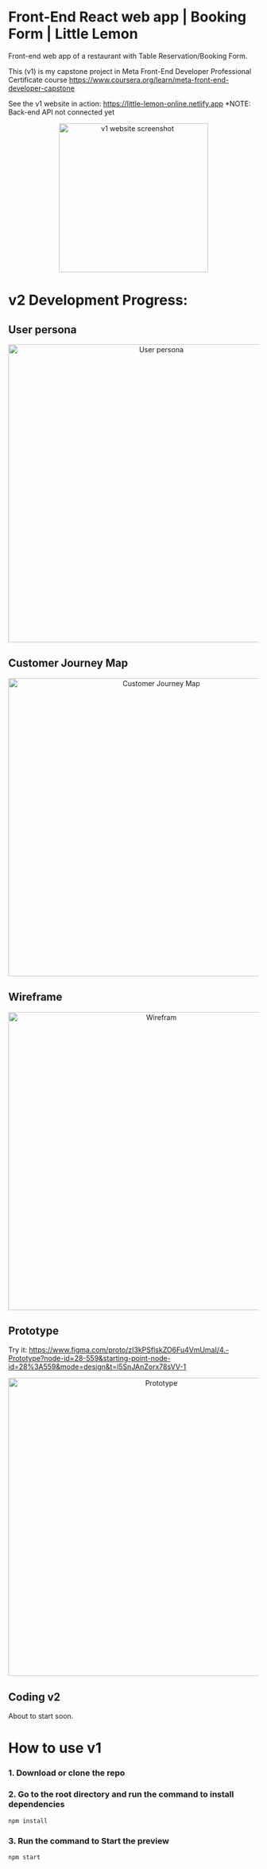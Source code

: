 # Front-End React web app | Booking Form | Little Lemon

Front-end web app of a restaurant with Table Reservation/Booking Form.

This (v1) is my capstone project in Meta Front-End Developer Professional Certificate course https://www.coursera.org/learn/meta-front-end-developer-capstone

See the v1 website in action: https://little-lemon-online.netlify.app
*NOTE: Back-end API not connected yet
<p align="center">
    <img width="300" src="https://i.imgur.com/VrBhPIq.png" alt="v1 website screenshot">
</p>

# v2 Development Progress:
## User persona
<p align="center">
    <img width="600" src="https://i.imgur.com/4MNeEGp.png" alt="User persona">
</p>

## Customer Journey Map
<p align="center">
    <img width="600" src="https://i.imgur.com/xZ4WPim.png" alt="Customer Journey Map">
</p>

## Wireframe
<p align="center">
    <img width="600" src="https://i.imgur.com/IvtjeYk.png" alt="Wirefram">
</p>

## Prototype
Try it: https://www.figma.com/proto/zI3kPSflskZO6Fu4VmUmaI/4.-Prototype?node-id=28-559&starting-point-node-id=28%3A559&mode=design&t=l5SnJAnZorx78sVV-1
<p align="center">
    <img width="600" src="https://i.imgur.com/6dI1oIH.png" alt="Prototype">
</p>

## Coding v2
About to start soon.

# How to use v1
### 1. Download or clone the repo
### 2. Go to the root directory and run the command to install dependencies
```
npm install
```
### 3. Run the command to Start the preview
```
npm start
```
